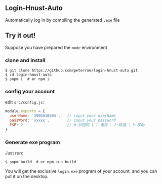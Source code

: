 ## Login-Hnust-Auto

Automatically log in by compiling the generated `.exe` file

## Try it out!

Suppose you have prepared the `node` environment

### clone and install

```shell
$ git clone https://github.com/peterroe/login-hnust-auto.git
$ cd login-hnust-auto
$ pnpm i  # or npm i
```

### config your account

edit `src/config.js`:

```js
module.exports = {
  userName: '1905010504',   // input your userName
  passWord: 'xxxxx',        // input your password
  ISP: 2                    // 0:校园网 | 1:电信 | 2:联通 | 3:移动
}
```

### Generate exe program

Just run:

```shell
$ pnpm build  # or npm run build
```

You will get the exclusive `login.exe` program of your account, and you can put it on the desktop.
